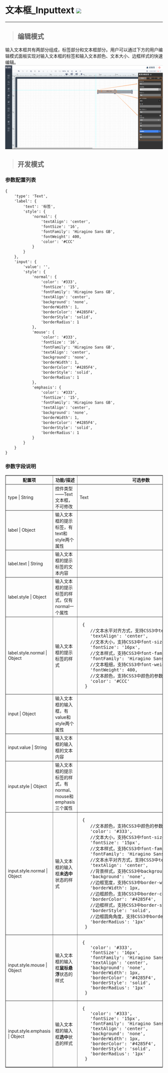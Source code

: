 # 文本框\_Inputtext ![](/assets/inputtext.png)

---


> ## 编辑模式

输入文本框共有两部分组成，标签部分和文本框部分。用户可以通过下方的用户编辑模式面板实现对输入文本框的标签和输入文本颜色、文本大小、边框样式的快速编辑。![](/assets/InputtextUser.jpg)

> ## 开发模式


### 参数配置列表

```
{
	'type': 'Text',
	'label': {
		'text': '标签',
		'style': {
			'normal': {
				'textAlign': 'center',
				'fontSize': '16',
				'fontFamily': 'Hiragino Sans GB',
				'fontWeight': 400,
				'color': '#CCC'
			}
		}
	},
	'input': {
		'value': '',
		'style': {
			'normal': {
				'color': '#333',
				'fontSize': '15',
				'fontFamily': 'Hiragino Sans GB',
				'textAlign': 'center',
				'background': 'none',
				'borderWidth': 1,
				'borderColor': '#4285F4',
				'borderStyle': 'solid',
				'borderRadius': 1
			},
			'mouse': {
				'color': '#333',
				'fontSize': '16',
				'fontFamily': 'Hiragino Sans GB',
				'textAlign': 'center',
				'background': 'none',
				'borderWidth': 1,
				'borderColor': '#4285F4',
				'borderStyle': 'solid',
				'borderRadius': 1
			},
			'emphasis': {
				'color': '#333',
				'fontSize': '15',
				'fontFamily': 'Hiragino Sans GB',
				'textAlign': 'center',
				'background': 'none',
				'borderWidth': 1,
				'borderColor': '#4285F4',
				'borderStyle': 'solid',
				'borderRadius': 1
			}
		}
	}
}
```

### 参数字段说明

<table border="1">
<tr>
	<th width="15%">配置项</th>
	<th width="30%">功能/描述</th>
	<th>可选参数</th>
</tr>
<tr>
	<td>type | String</td>
	<td>控件类型——Text文本框，不可修改</td>
	<td>Text</td>
</tr>
<tr>
	<td>label | Object</td>
	<td>输入文本框的提示标签，有text和style两个属性</td>
	<td></td>
</tr>
<tr>
	<td>label.text | String</td>
	<td>输入文本框的提示标签的文本内容</td>
	<td></td>
</tr>
<tr>
	<td>label.style | Object</td>
	<td>输入文本框的提示标签的样式，仅有normal一个属性</td>
	<td></td>
</tr>
<tr>
	<td>label.style.normal | Object</td>
	<td>输入文本框的提示标签的样式</td>
	<td><pre> {
	//文本水平对齐方式，支持CSS3中text-align的参数值
	'textAlign': 'center',
	//文本大小，支持CSS3中font-size的参数值
	'fontSize': '16px',
	//文本样式，支持CSS3中font-family的参数值
	'fontFamily': 'Hiragino Sans GB',
	//文本粗细，支持CSS3中font-weight的参数值
	'fontWeight': 400,
	//文本颜色，支持CSS3中颜色的参数值
	'color': '#CCC'
  }</pre></td>
</tr>
<tr>
	<td>input | Object</td>
	<td>输入文本框的输入框，有value和style两个属性</td>
	<td></td>
</tr>
<tr>
	<td>input.value | String</td>
	<td>输入文本框的输入框的文本内容</td>
	<td></td>
</tr>
<tr>
	<td>input.style | Object</td>
	<td>输入文本框的提示标签的样式，有normal、mouse和emphasis三个属性</td>
	<td></td>
</tr>
<tr>
	<td>input.style.normal | Object</td>
	<td>输入文本框的输入框<b>未选中</b>状态的样式</td>
	<td><pre> {
	//文本颜色，支持CSS3中颜色的参数值
	'color': '#333',
	//文本大小，支持CSS3中font-size的参数值
	'fontSize': '15px',
	//文本样式，支持CSS3中font-family的参数值
	'fontFamily': 'Hiragino Sans GB',
	//文本水平对齐方式，支持CSS3中text-align的参数值
	'textAlign': 'center',
	//背景样式，支持CSS3中background的参数值
	'background': 'none',
	//边框宽度，支持CSS3中border-width的参数值
	'borderWidth': 1px,
	//边框颜色，支持CSS3中border-color的参数值
	'borderColor': '#4285F4',
	//边框样式，支持CSS3中border-style的参数值
	'borderStyle': 'solid',
	//边框圆角角度，支持CSS3中border-radius的参数值
	'borderRadius': '1px'
  }</pre></td>
</tr>
<tr>
	<td>input.style.mouse | Object</td>
	<td>输入文本框的输入框<b>鼠标悬浮</b>状态的样式</td>
	<td><pre> {
	'color': '#333',
	'fontSize': '16px',
	'fontFamily': 'Hiragino Sans GB',
	'textAlign': 'center',
	'background': 'none',
	'borderWidth': 1px,
	'borderColor': '#4285F4',
	'borderStyle': 'solid',
	'borderRadius': '1px'
  }</pre></td>
</tr>
<tr>
	<td>input.style.emphasis | Object</td>
	<td>输入文本框的输入框<b>选中</b>状态的样式</td>
	<td><pre> {
	'color': '#333',
	'fontSize': '15px',
	'fontFamily': 'Hiragino Sans GB',
	'textAlign': 'center',
	'background': 'none',
	'borderWidth': 1px,
	'borderColor': '#4285F4',
	'borderStyle': 'solid',
	'borderRadius': '1px'
  }</pre></td>
</tr>
</table>




